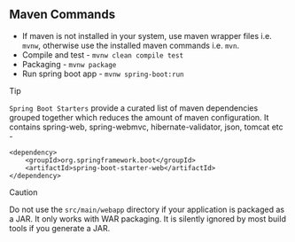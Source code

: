 ## Maven Commands
- If maven is not installed in your system, use maven wrapper files i.e. `mvnw`, otherwise use the installed maven commands i.e. `mvn`.
- Compile and test - `mvnw clean compile test`
- Packaging - `mvnw package`
- Run spring boot app - `mvnw spring-boot:run`

> [!TIP]
> `Spring Boot Starters` provide a curated list of maven dependencies grouped together which reduces the amount of maven configuration. It contains spring-web, spring-webmvc, hibernate-validator, json, tomcat etc -
```
<dependency>
    <groupId>org.springframework.boot</groupId>
    <artifactId>spring-boot-starter-web</artifactId>
</dependency>
```

> [!CAUTION]
> Do not use the `src/main/webapp` directory if your application is packaged as a JAR. It only works with WAR packaging. It is silently ignored by most build tools if you generate a JAR.


